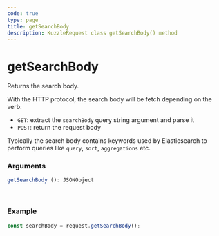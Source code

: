 ```yaml
---
code: true
type: page
title: getSearchBody
description: KuzzleRequest class getSearchBody() method
---
```


# getSearchBody

<SinceBadge version="2.11.0" />

Returns the search body.

With the HTTP protocol, the search body will be fetch depending on the verb:
  - `GET`: extract the `searchBody` query string argument and parse it
  - `POST`: return the request body

Typically the search body contains keywords used by Elasticsearch to perform queries like `query`, `sort`, `aggregations` etc.

### Arguments

```ts
getSearchBody (): JSONObject
```

</br>


### Example

```ts
const searchBody = request.getSearchBody();
```
